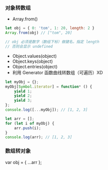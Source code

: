 ### 对象转数组
- Array.from()
```js
let obj = { 0: 'tom', 1: 20, length: 2 }
Array.from(obj) // ["tom", 20]

// obj 必须是数字（数组下标）做键名，指定 length
// 否则会显示 undefined
```

- Object.values(object)
- Object.keys(object)
- Object.entries(object)
- 利用 Generator 函数曲线转数组（可遍历）XD
```js
let myObj = {};
myObj[Symbol.iterator] = function* () {
    yield 1;
    yield 2;
    yield 3;
};
console.log([...myObj]); // [1, 2, 3]

let arr = [];
for (let i of myObj) {
    arr.push(i);
}
console.log(arr); // [1, 2, 3]
```

### 数组转对象
var obj = { …arr };